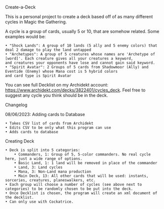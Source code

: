 Create-a-Deck

This is a personal project to create a deck based off of as many different cycles in Magic the Gathering.

A cycle is a group of cards, usually 5 or 10, that are somehow related. Some examples would be:
    
    • "Shock Lands": A group of 10 lands (5 ally and 5 enemy colors) that deal 2 damage to play the land untapped
    • "Archetypes": A group of 5 creatures whose names are 'Archetype of [word]'. Each creature gives all your creatures a keyword, 
    and creatures your opponents have lose and cannot gain said keyword.
    • "Spirit Avatar": 2 Groups of 5 cards from Shadowmoor (Ally) and Eventide (Enemy) whose Mana cost is 5 hybrid colors 
    and card type is Spirit Avatar

You can see full Decklist on my Archidekt account: https://www.archidekt.com/decks/3822401/cycles_deck. Feel free to suggest any cycle you think should be in the deck.

Changelog

08/06/2023:
Adding cards to Database
    
    • Takes CSV list of cards from Archidekt
    • Edits CSV to be only what this program can use
    • Adds cards to database 

Creating Deck
    
    • Deck is split into 5 categories: 
        • Commanders, 1: Group of 5, 5-color commanders. No real cycle here, just a wide range of options.
        • Basic Land, 1: 1 land will be removed in place of the commander
        • Land, 3: Land cycles
        • Mana, 3: Non-Land mana production
        • Main Deck, 13: All other cards that will be used: instants, sorceries, creatures, planeswalkers, etc. 
    • Each group will choose a number of cycles (see above next to categories) to be randomly chosen to be put into the deck.
    • Once Decklist is chosen, the program will create an xml document of the decklist. 
    • Can only use with Cockatrice. 
